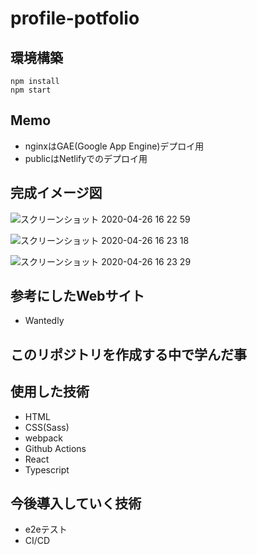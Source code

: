 # profile-potfolio

## 環境構築
```
npm install
npm start
```

## Memo
- nginxはGAE(Google App Engine)デプロイ用
- publicはNetlifyでのデプロイ用

## 完成イメージ図
![スクリーンショット 2020-04-26 16 22 59](https://user-images.githubusercontent.com/61375806/80300762-53fe0c80-87da-11ea-9120-65c4241a8be0.png)

![スクリーンショット 2020-04-26 16 23 18](https://user-images.githubusercontent.com/61375806/80300763-552f3980-87da-11ea-9fd3-2bf678a21cce.png)

![スクリーンショット 2020-04-26 16 23 29](https://user-images.githubusercontent.com/61375806/80300766-58c2c080-87da-11ea-84a2-3b705abc3979.png)


## 参考にしたWebサイト
- Wantedly

## このリポジトリを作成する中で学んだ事

## 使用した技術
- HTML
- CSS(Sass)
- webpack
- Github Actions
- React
- Typescript

## 今後導入していく技術
- e2eテスト
- CI/CD
